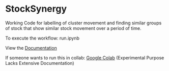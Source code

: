 # StockSynergy

Working Code for labelling of cluster movement and finding similar groups of stock that show similar stock movement over a period of time.

To execute the workflow: run.ipynb


View the [Documentation](https://github.com/abhiishekpal/StockSynergy/blob/main/NewRelic's%20Presentation.pdf)

If someone wants to run this in collab: [Google Colab](https://colab.research.google.com/drive/1mOMpTxsTFisYYeUcsvzldzNHAUc5dlvb?usp=sharing) (Experimental Purpose Lacks Extensive Documentation)
